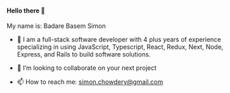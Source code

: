 #### Hello there 👋

My name is: Badare Basem Simon

- 🔭 I am a full-stack software developer with 4 plus years of experience specializing in using JavaScript, Typescript, React, Redux, Next, Node, Express, and Rails to build software solutions.

- 👯 I’m looking to collaborate on your next project
- 📫 How to reach me: simon.chowdery@gmail.com

